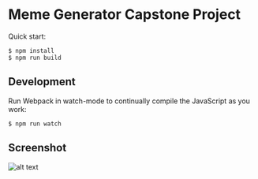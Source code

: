 # Meme Generator Capstone Project

Quick start:

```
$ npm install
$ npm run build
````

## Development

Run Webpack in watch-mode to continually compile the JavaScript as you work:

```
$ npm run watch
```
## Screenshot
![alt text](Portfolio/source/images/meme_generator.png "Screenshot of react project")
